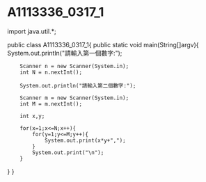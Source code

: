 # A1113336_0317_1
import java.util.*;

public class A1113336_0317_1{
	public static void main(String[]argv){
		System.out.println("請輸入第一個數字:");

		Scanner n = new Scanner(System.in);
		int N = n.nextInt(); 

		System.out.println("請輸入第二個數字:");

		Scanner m = new Scanner(System.in);
		int M = m.nextInt();

		int x,y;

		for(x=1;x<=N;x++){
			for(y=1;y<=M;y++){
				System.out.print(x*y+",");
			}
			System.out.print("\n");
		}
  }
}

